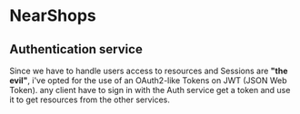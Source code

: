 # NearShops
## Authentication service
Since we have to handle users access to resources and Sessions are **"the evil"**, i've opted for the use of an OAuth2-like Tokens on JWT (JSON Web Token). any client have to sign in with the Auth service get a token and use it to get resources from the other services.
